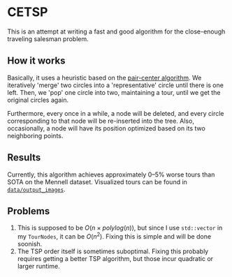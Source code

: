 # CETSP

This is an attempt at writing a fast and good algorithm for the close-enough traveling salesman problem. 

## How it works
 
Basically, it uses a heuristic based on the [pair-center algorithm](https://www.sciencedirect.com/science/article/pii/S1877750324002175). We iteratively 'merge' two circles into a 'representative' circle until there is one left. Then, we 'pop' one circle into two, maintaining a tour, until we get the original circles again. 

Furthermore, every once in a while, a node will be deleted, and every circle corresponding to that node will be re-inserted into the tree. Also, occasionally, a node will have its position optimized based on its two neighboring points.

## Results

Currently, this algorithm achieves approximately 0–5% worse tours than SOTA on the Mennell dataset. Visualized tours can be found in [`data/output_images`](./data/output_images). 

## Problems

1. This is supposed to be $O(n \times polylog(n))$, but since I use `std::vector` in my `TourNodes`, it can be $O(n^2)$. Fixing this is simple and will be done soonish.
2. The TSP order itself is sometimes suboptimal. Fixing this probably requires getting a better TSP algorithm, but those incur quadratic or larger runtime.